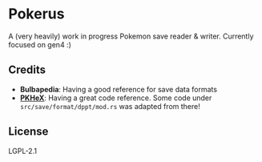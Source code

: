 # Pokerus

A (very heavily) work in progress Pokemon save reader & writer. Currently focused on gen4 :)

## Credits

- **Bulbapedia**: Having a good reference for save data formats
- **[PKHeX](https://github.com/kwsch/PKHeX)**: Having a great code reference. Some code under `src/save/format/dppt/mod.rs` was adapted from there!

## License

LGPL-2.1
